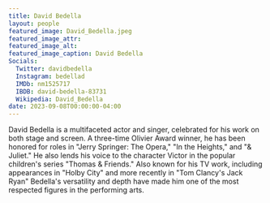 ```yaml
---
title: David Bedella
layout: people
featured_image: David_Bedella.jpeg
featured_image_attr: 
featured_image_alt: 
featured_image_caption: David Bedella
Socials:
  Twitter: davidbedella
  Instagram: bedellad
  IMDb: nm1525717
  IBDB: david-bedella-83731
  Wikipedia: David_Bedella
date: 2023-09-08T00:00:00-04:00
---
```

David Bedella is a multifaceted actor and singer, celebrated for his work on both stage and screen. A three-time Olivier Award winner, he has been honored for roles in "Jerry Springer: The Opera," "In the Heights," and "& Juliet." He also lends his voice to the character Victor in the popular children's series "Thomas & Friends." Also known for his TV work, including appearances in "Holby City" and more recently in "Tom Clancy's Jack Ryan" Bedella's versatility and depth have made him one of the most respected figures in the performing arts.